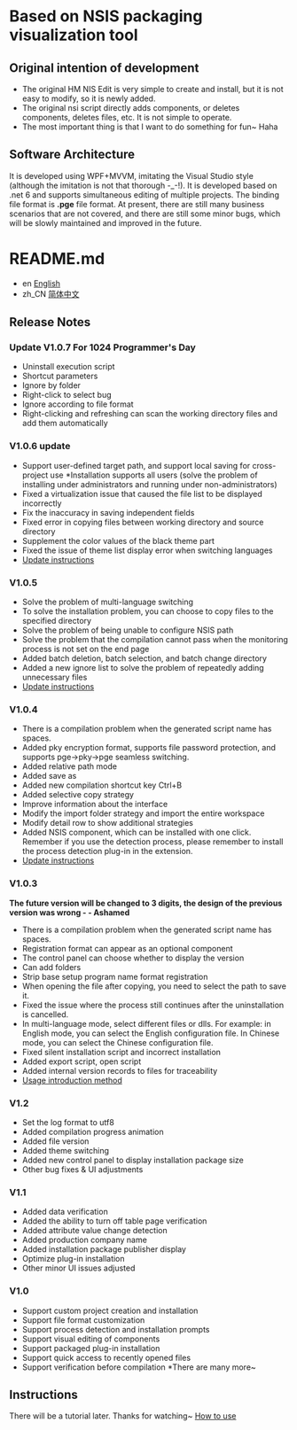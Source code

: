 # Based on NSIS packaging visualization tool


## Original intention of development
* The original HM NIS Edit is very simple to create and install, but it is not easy to modify, so it is newly added.
* The original nsi script directly adds components, or deletes components, deletes files, etc. It is not simple to operate.
* The most important thing is that I want to do something for fun~ Haha
## Software Architecture
  It is developed using WPF+MVVM, imitating the Visual Studio style (although the imitation is not that thorough -_-!). It is developed based on .net 6 and supports simultaneous editing of multiple projects. The binding file format is __.pge__ file format. At present, there are still many business scenarios that are not covered, and there are still some minor bugs, which will be slowly maintained and improved in the future.

  # README.md
- en [English](Readmes/README.md)
- zh_CN [简体中文](Readmes/README.zh_CN.md)

## Release Notes
### Update V1.0.7 For 1024 Programmer's Day 
* Uninstall execution script
* Shortcut parameters
* Ignore by folder
* Right-click to select bug
* Ignore according to file format
* Right-clicking and refreshing can scan the working directory files and add them automatically
  
### V1.0.6 update
* Support user-defined target path, and support local saving for cross-project use
*Installation supports all users (solve the problem of installing under administrators and running under non-administrators)
* Fixed a virtualization issue that caused the file list to be displayed incorrectly
* Fix the inaccuracy in saving independent fields
* Fixed error in copying files between working directory and source directory
* Supplement the color values ​​of the black theme part
* Fixed the issue of theme list display error when switching languages
* [Update instructions](https://mp.weixin.qq.com/s/g71bUtea4KC0t3PnA4Qtsw)
### V1.0.5
* Solve the problem of multi-language switching
* To solve the installation problem, you can choose to copy files to the specified directory
* Solve the problem of being unable to configure NSIS path
* Solve the problem that the compilation cannot pass when the monitoring process is not set on the end page
* Added batch deletion, batch selection, and batch change directory
* Added a new ignore list to solve the problem of repeatedly adding unnecessary files
* [Update instructions](https://mp.weixin.qq.com/s/8c4ONmWgJ8Uw-Q9E6EYt-A)
### V1.0.4
* There is a compilation problem when the generated script name has spaces.
* Added pky encryption format, supports file password protection, and supports pge->pky->pge seamless switching.
* Added relative path mode
* Added save as
* Added new compilation shortcut key Ctrl+B
* Added selective copy strategy
* Improve information about the interface
* Modify the import folder strategy and import the entire workspace
* Modify detail row to show additional strategies
* Added NSIS component, which can be installed with one click. Remember if you use the detection process, please remember to install the process detection plug-in in the extension.
* [Update instructions](https://mp.weixin.qq.com/s/1kKiUmz7wdZkE0rTVOCSiA)
### V1.0.3
**The future version will be changed to 3 digits, the design of the previous version was wrong - - Ashamed**
* There is a compilation problem when the generated script name has spaces.
* Registration format can appear as an optional component
* The control panel can choose whether to display the version
* Can add folders
* Strip base setup program name format registration
* When opening the file after copying, you need to select the path to save it.
* Fixed the issue where the process still continues after the uninstallation is cancelled.
* In multi-language mode, select different files or dlls. For example: in English mode, you can select the English configuration file. In Chinese mode, you can select the Chinese configuration file.
* Fixed silent installation script and incorrect installation
* Added export script, open script
* Added internal version records to files for traceability
* [Usage introduction method](https://mp.weixin.qq.com/s?__biz=MzA5ODY4MDkzOA==&mid=2447903959&idx=1&sn=7ecb538442d049d320706601ece30371&chksm=849145d2b3e6ccc4d256d83a95f6b350858affd0e5cb29c26a8066588b4d1f66c0fc91d1d7a9&token=886432174&lang=zh_CN#rd)
### V1.2
* Set the log format to utf8
* Added compilation progress animation
* Added file version
* Added theme switching
* Added new control panel to display installation package size
* Other bug fixes & UI adjustments
### V1.1
* Added data verification
* Added the ability to turn off table page verification
* Added attribute value change detection
* Added production company name
* Added installation package publisher display
* Optimize plug-in installation
* Other minor UI issues adjusted
### V1.0
* Support custom project creation and installation
* Support file format customization
* Support process detection and installation prompts
* Support visual editing of components
* Support packaged plug-in installation
* Support quick access to recently opened files
* Support verification before compilation
*There are many more~
## Instructions
There will be a tutorial later. Thanks for watching~
[How to use](https://mp.weixin.qq.com/s?__biz=MzA5ODY4MDkzOA==&mid=2447903933&idx=1&sn=5f6107ae0bea22ad1f7c0eb7d81fe70d&chksm=849145b8b3e6ccaef109b2a387560e4ef9e69b22f44e138b6645aeb958a1384c03449413b362#rd)

